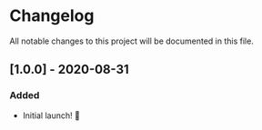 # Changelog

All notable changes to this project will be documented in this file.

## [1.0.0] - 2020-08-31

### Added

- Initial launch! :rocket:
